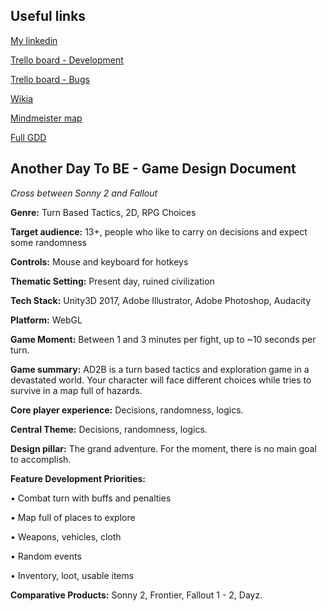 ## Useful links

[My linkedin](https://www.linkedin.com/in/damiankreick)

[Trello board - Development](https://trello.com/b/F4LrRcHZ/ad2b-development)

[Trello board - Bugs](https://trello.com/b/wxyOYmrM/ad2b-bugs)

[Wikia](http://es.anotherdaytobe.wikia.com/wiki/Wiki_AnotherDayToBe)

[Mindmeister map](https://www.mindmeister.com/1043749988)

[Full GDD](/Documents/Developer%20notes/Game%20Design%20Document.md)

## Another Day To BE - Game Design Document

*Cross between Sonny 2 and Fallout*

**Genre:** Turn Based Tactics, 2D, RPG Choices 

**Target audience:** 13+, people who like to carry on decisions and expect some randomness

**Controls:** Mouse and keyboard for hotkeys

**Thematic Setting:** Present day, ruined civilization

**Tech Stack:** Unity3D 2017, Adobe Illustrator, Adobe Photoshop, Audacity

**Platform:** WebGL

**Game Moment:** Between 1 and 3 minutes per fight, up to ~10 seconds per turn.

**Game summary:** AD2B is a turn based tactics and exploration game in a devastated world. Your character will face different choices while tries to survive in a map full of hazards.

**Core player experience:** Decisions, randomness, logics.

**Central Theme:** Decisions, randomness, logics.

**Design pillar:** The grand adventure. For the moment, there is no main goal to accomplish.

**Feature Development Priorities:**

• Combat turn with buffs and penalties

• Map full of places to explore

• Weapons, vehicles, cloth

• Random events

• Inventory, loot, usable items

**Comparative Products:** Sonny 2, Frontier, Fallout 1 - 2, Dayz.
